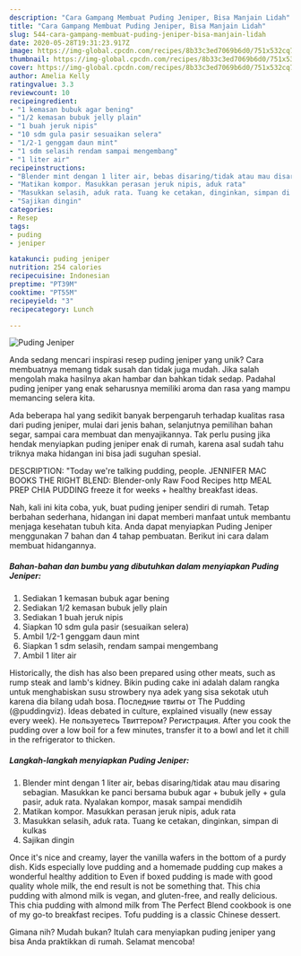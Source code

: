 ```yaml
---
description: "Cara Gampang Membuat Puding Jeniper, Bisa Manjain Lidah"
title: "Cara Gampang Membuat Puding Jeniper, Bisa Manjain Lidah"
slug: 544-cara-gampang-membuat-puding-jeniper-bisa-manjain-lidah
date: 2020-05-28T19:31:23.917Z
image: https://img-global.cpcdn.com/recipes/8b33c3ed7069b6d0/751x532cq70/puding-jeniper-foto-resep-utama.jpg
thumbnail: https://img-global.cpcdn.com/recipes/8b33c3ed7069b6d0/751x532cq70/puding-jeniper-foto-resep-utama.jpg
cover: https://img-global.cpcdn.com/recipes/8b33c3ed7069b6d0/751x532cq70/puding-jeniper-foto-resep-utama.jpg
author: Amelia Kelly
ratingvalue: 3.3
reviewcount: 10
recipeingredient:
- "1 kemasan bubuk agar bening"
- "1/2 kemasan bubuk jelly plain"
- "1 buah jeruk nipis"
- "10 sdm gula pasir sesuaikan selera"
- "1/2-1 genggam daun mint"
- "1 sdm selasih rendam sampai mengembang"
- "1 liter air"
recipeinstructions:
- "Blender mint dengan 1 liter air, bebas disaring/tidak atau mau disaring sebagian. Masukkan ke panci bersama bubuk agar + bubuk jelly + gula pasir, aduk rata. Nyalakan kompor, masak sampai mendidih"
- "Matikan kompor. Masukkan perasan jeruk nipis, aduk rata"
- "Masukkan selasih, aduk rata. Tuang ke cetakan, dinginkan, simpan di kulkas"
- "Sajikan dingin"
categories:
- Resep
tags:
- puding
- jeniper

katakunci: puding jeniper 
nutrition: 254 calories
recipecuisine: Indonesian
preptime: "PT39M"
cooktime: "PT55M"
recipeyield: "3"
recipecategory: Lunch

---
```



![Puding Jeniper](https://img-global.cpcdn.com/recipes/8b33c3ed7069b6d0/751x532cq70/puding-jeniper-foto-resep-utama.jpg)

Anda sedang mencari inspirasi resep puding jeniper yang unik? Cara membuatnya memang tidak susah dan tidak juga mudah. Jika salah mengolah maka hasilnya akan hambar dan bahkan tidak sedap. Padahal puding jeniper yang enak seharusnya memiliki aroma dan rasa yang mampu memancing selera kita.

Ada beberapa hal yang sedikit banyak berpengaruh terhadap kualitas rasa dari puding jeniper, mulai dari jenis bahan, selanjutnya pemilihan bahan segar, sampai cara membuat dan menyajikannya. Tak perlu pusing jika hendak menyiapkan puding jeniper enak di rumah, karena asal sudah tahu triknya maka hidangan ini bisa jadi suguhan spesial.

DESCRIPTION: &#34;Today we&#39;re talking pudding, people. JENNIFER MAC BOOKS THE RIGHT BLEND: Blender-only Raw Food Recipes http MEAL PREP CHIA PUDDING freeze it for weeks + healthy breakfast ideas.


Nah, kali ini kita coba, yuk, buat puding jeniper sendiri di rumah. Tetap berbahan sederhana, hidangan ini dapat memberi manfaat untuk membantu menjaga kesehatan tubuh kita. Anda dapat menyiapkan Puding Jeniper menggunakan 7 bahan dan 4 tahap pembuatan. Berikut ini cara dalam membuat hidangannya.

<!--inarticleads1-->

##### Bahan-bahan dan bumbu yang dibutuhkan dalam menyiapkan Puding Jeniper:

1. Sediakan 1 kemasan bubuk agar bening
1. Sediakan 1/2 kemasan bubuk jelly plain
1. Sediakan 1 buah jeruk nipis
1. Siapkan 10 sdm gula pasir (sesuaikan selera)
1. Ambil 1/2-1 genggam daun mint
1. Siapkan 1 sdm selasih, rendam sampai mengembang
1. Ambil 1 liter air


Historically, the dish has also been prepared using other meats, such as rump steak and lamb&#39;s kidney. Bikin puding cake ini adalah dalam rangka untuk menghabiskan susu strowbery nya adek yang sisa sekotak utuh karena dia bilang udah bosa. Последние твиты от The Pudding (@puddingviz). Ideas debated in culture, explained visually (new essay every week). Не пользуетесь Твиттером? Регистрация. After you cook the pudding over a low boil for a few minutes, transfer it to a bowl and let it chill in the refrigerator to thicken. 

<!--inarticleads2-->

##### Langkah-langkah menyiapkan Puding Jeniper:

1. Blender mint dengan 1 liter air, bebas disaring/tidak atau mau disaring sebagian. Masukkan ke panci bersama bubuk agar + bubuk jelly + gula pasir, aduk rata. Nyalakan kompor, masak sampai mendidih
1. Matikan kompor. Masukkan perasan jeruk nipis, aduk rata
1. Masukkan selasih, aduk rata. Tuang ke cetakan, dinginkan, simpan di kulkas
1. Sajikan dingin


Once it&#39;s nice and creamy, layer the vanilla wafers in the bottom of a purdy dish. Kids especially love pudding and a homemade pudding cup makes a wonderful healthy addition to Even if boxed pudding is made with good quality whole milk, the end result is not be something that. This chia pudding with almond milk is vegan, and gluten-free, and really delicious. This chia pudding with almond milk from The Perfect Blend cookbook is one of my go-to breakfast recipes. Tofu pudding is a classic Chinese dessert. 

Gimana nih? Mudah bukan? Itulah cara menyiapkan puding jeniper yang bisa Anda praktikkan di rumah. Selamat mencoba!
